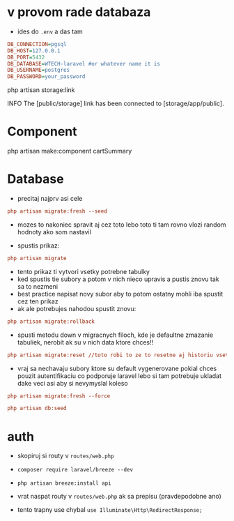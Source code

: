 # v provom rade databaza
- ides do `.env` a das tam 
```ini
DB_CONNECTION=pgsql
DB_HOST=127.0.0.1
DB_PORT=5432
DB_DATABASE=WTECH-laravel #or whatever name it is
DB_USERNAME=postgres
DB_PASSWORD=your_password
```

php artisan storage:link

   INFO  The [public/storage] link has been connected to [storage/app/public].  

# Component
php artisan make:component cartSummary

# Database
- precitaj najprv asi cele
```ini
php artisan migrate:fresh --seed
```
- mozes to nakoniec spravit aj cez toto lebo toto ti tam rovno vlozi random hodnoty ako som nastavil

- spustis prikaz:
```ini
php artisan migrate
```
- tento prikaz ti vytvori vsetky potrebne tabulky
- ked spustis tie subory a potom v nich nieco upravis a pustis znovu tak sa to nezmeni
- best practice napisat novy subor aby to potom ostatny mohli iba spustit cez ten prikaz
- ak ale potrebujes nahodou spustit znovu:
```ini
php artisan migrate:rollback
```
- spusti metodu down v migracnych filoch, kde je defaultne zmazanie tabuliek, nerobit ak su v nich data ktore chces!!

```ini
php artisan migrate:reset //toto robi to ze to resetne aj historiu vsetkych migracii co sa nachadza v db tiez
```

- vraj sa nechavaju subory ktore su default vygenerovane pokial chces pouzit autentifikaciu co podporuje laravel lebo si tam potrebuje ukladat dake veci asi aby si nevymyslal koleso

```ini
php artisan migrate:fresh --force
```
```ini
php artisan db:seed
```

# auth
- skopiruj si routy v `routes/web.php`
- `composer require laravel/breeze --dev`
- `php artisan breeze:install api`
- vrat naspat routy v `routes/web.php` ak sa prepisu (pravdepodobne ano)

- tento trapny use chybal `use Illuminate\Http\RedirectResponse;`

